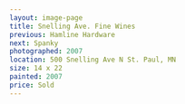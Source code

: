 ```yaml
---
layout: image-page
title: Snelling Ave. Fine Wines
previous: Hamline Hardware
next: Spanky
photographed: 2007
location: 500 Snelling Ave N St. Paul, MN
size: 14 x 22
painted: 2007
price: Sold
---
```


